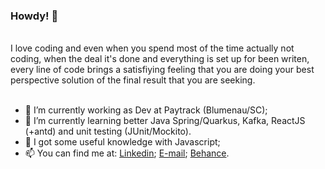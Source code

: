 ### Howdy! 👋

<br>
I love coding and even when you spend most of the time actually not coding, when the deal it's done and everything is set up for been writen, every line of code brings a satisfiying feeling that you are doing your best perspective solution of the final result that you are seeking.<br>
<br>

- 🔭 I’m currently working as Dev at Paytrack (Blumenau/SC);
- 🌱 I’m currently learning better Java Spring/Quarkus, Kafka, ReactJS (+antd) and unit testing (JUnit/Mockito). 
- 💬 I got some useful knowledge with Javascript;
- 📫 You can find me at:
[Linkedin](https://www.linkedin.com/in/gabriel-felipe-werner-4738ba104/);
[E-mail](mailto:gabriel_gfw@hotmail.com);
[Behance](https://www.behance.net/gabrielfw).
